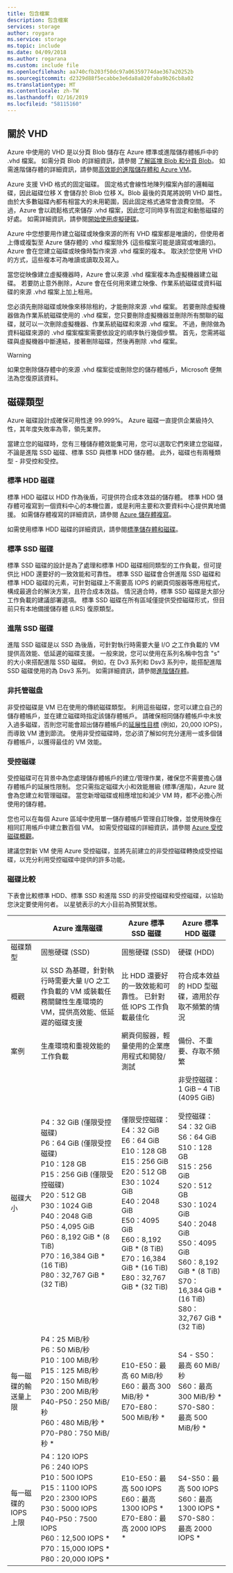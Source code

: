 ```yaml
---
title: 包含檔案
description: 包含檔案
services: storage
author: roygara
ms.service: storage
ms.topic: include
ms.date: 04/09/2018
ms.author: rogarana
ms.custom: include file
ms.openlocfilehash: aa740cfb203f50dc97a06359774dae367a20252b
ms.sourcegitcommit: d2329d88f5ecabbe3e6da8a820faba9b26cb8a02
ms.translationtype: MT
ms.contentlocale: zh-TW
ms.lasthandoff: 02/16/2019
ms.locfileid: "58115160"
---
```

## <a name="about-vhds"></a>關於 VHD

Azure 中使用的 VHD 是以分頁 Blob 儲存在 Azure 標準或進階儲存體帳戶中的 .vhd 檔案。 如需分頁 Blob 的詳細資訊，請參閱 [了解區塊 Blob 和分頁 Blob](/rest/api/storageservices/Understanding-Block-Blobs--Append-Blobs--and-Page-Blobs/)。 如需進階儲存體的詳細資訊，請參閱[高效能的進階儲存體和 Azure VM](../articles/virtual-machines/windows/premium-storage.md)。

Azure 支援 VHD 格式的固定磁碟。 固定格式會線性地陳列檔案內部的邏輯磁碟，因此磁碟位移 X 會儲存於 Blob 位移 X。Blob 最後的頁尾將說明 VHD 屬性。 由於大多數磁碟內都有相當大的未用範圍，因此固定格式通常會浪費空間。 不過，Azure 會以疏鬆格式來儲存 .vhd 檔案，因此您可同時享有固定和動態磁碟的好處。 如需詳細資訊，請參閱[開始使用虛擬硬碟](https://technet.microsoft.com/library/dd979539.aspx)。

Azure 中您想要用作建立磁碟或映像來源的所有 VHD 檔案都是唯讀的，但使用者上傳或複製至 Azure 儲存體的 .vhd 檔案除外 (這些檔案可能是讀寫或唯讀的)。 Azure 會在您建立磁碟或映像時製作來源 .vhd 檔案的複本。 取決於您使用 VHD 的方式，這些複本可為唯讀或讀取及寫入。

當您從映像建立虛擬機器時，Azure 會以來源 .vhd 檔案複本為虛擬機器建立磁碟。 若要防止意外刪除，Azure 會在任何用來建立映像、作業系統磁碟或資料磁碟的來源 .vhd 檔案上加上租用。

您必須先刪除磁碟或映像來移除租約，才能刪除來源 .vhd 檔案。 若要刪除虛擬機器做為作業系統磁碟使用的 .vhd 檔案，您只要刪除虛擬機器並刪除所有關聯的磁碟，就可以一次刪除虛擬機器、作業系統磁碟和來源 .vhd 檔案。 不過，刪除做為資料磁碟來源的 .vhd 檔案檔案需要依設定的順序執行幾個步驟。 首先，您需將磁碟與虛擬機器中斷連結，接著刪除磁碟，然後再刪除 .vhd 檔案。

> [!WARNING]
> 如果您刪除儲存體中的來源 .vhd 檔案從或刪除您的儲存體帳戶，Microsoft 便無法為您復原該資料。

## <a name="types-of-disks"></a>磁碟類型

Azure 磁碟設計成確保可用性達 99.999%。 Azure 磁碟一直提供企業級持久性，其年度失敗率為零，領先業界。

當建立您的磁碟時，您有三種儲存體效能集可用，您可以選取它們來建立您磁碟，不論是進階 SSD 磁碟、標準 SSD 與標準 HDD 儲存體。 此外，磁碟也有兩種類型 - 非受控和受控。

### <a name="standard-hdd-disks"></a>標準 HDD 磁碟

標準 HDD 磁碟以 HDD 作為後盾，可提供符合成本效益的儲存體。 標準 HDD 儲存體可複寫到一個資料中心的本機位置，或是利用主要和次要資料中心提供異地備援。 如需儲存體複寫的詳細資訊，請參閱 [Azure 儲存體複寫](../articles/storage/common/storage-redundancy.md)。

如需使用標準 HDD 磁碟的詳細資訊，請參閱[標準儲存體和磁碟](../articles/virtual-machines/windows/standard-storage.md)。

### <a name="standard-ssd-disks"></a>標準 SSD 磁碟

標準 SSD 磁碟的設計是為了處理和標準 HDD 磁碟相同類型的工作負載，但可提供比 HDD 還要好的一致效能和可靠性。 標準 SSD 磁碟會合併進階 SSD 磁碟和標準 HDD 磁碟的元素，可針對磁碟上不需要高 IOPS 的網頁伺服器等應用程式，構成最適合的解決方案，且符合成本效益。 情況適合時，標準 SSD 磁碟是大部分工作負載的建議部署選項。 標準 SSD 磁碟在所有區域僅提供受控磁碟形式，但目前只有本地備援儲存體 (LRS) 復原類型。

### <a name="premium-ssd-disks"></a>進階 SSD 磁碟

進階 SSD 磁碟是以 SSD 為後盾，可針對執行時需要大量 I/O 之工作負載的 VM 提供高效能、低延遲的磁碟支援。 一般來說，您可以使用在系列名稱中包含 "s" 的大小來搭配進階 SSD 磁碟。 例如，在 Dv3 系列和 Dsv3 系列中，能搭配進階 SSD 磁碟使用的為 Dsv3 系列。  如需詳細資訊，請參閱[進階儲存體](../articles/virtual-machines/windows/premium-storage.md)。

### <a name="unmanaged-disks"></a>非托管磁盘

非受控磁碟是 VM 已在使用的傳統磁碟類型。 利用這些磁碟，您可以建立自己的儲存體帳戶，並在建立磁碟時指定該儲存體帳戶。 請確保相同儲存體帳戶中未放入過多磁碟，否則您可能會超出儲存體帳戶的[延展性目標](../articles/storage/common/storage-scalability-targets.md) (例如，20,000 IOPS)，而導致 VM 遭到節流。 使用非受控磁碟時，您必須了解如何充分運用一或多個儲存體帳戶，以獲得最佳的 VM 效能。

### <a name="managed-disks"></a>受控磁碟

受控磁碟可在背景中為您處理儲存體帳戶的建立/管理作業，確保您不需要擔心儲存體帳戶的延展性限制。 您只需指定磁碟大小和效能層級 (標準/進階)，Azure 就會為您建立和管理磁碟。 當您新增磁碟或相應增加和減少 VM 時，都不必擔心所使用的儲存體。

您也可以在每個 Azure 區域中使用單一儲存體帳戶管理自訂映像，並使用映像在相同訂用帳戶中建立數百個 VM。 如需受控磁碟的詳細資訊，請參閱 [Azure 受控磁碟概觀](../articles/virtual-machines/windows/managed-disks-overview.md)。

建議您對新 VM 使用 Azure 受控磁碟，並將先前建立的非受控磁碟轉換成受控磁碟，以充分利用受控磁碟中提供的許多功能。

### <a name="disk-comparison"></a>磁碟比較

下表會比較標準 HDD、標準 SSD 和進階 SSD 的非受控磁碟和受控磁碟，以協助您決定要使用何者。 以星號表示的大小目前為預覽狀態。

|    | Azure 進階磁碟 |Azure 標準 SSD 磁碟 | Azure 標準 HDD 磁碟
|--- | ------------------ | ------------------------------- | -----------------------
| 磁碟類型 | 固態硬碟 (SSD) | 固態硬碟 (SSD) | 硬碟 (HDD)  
| 概觀  | 以 SSD 為基礎，針對執行時需要大量 I/O 之工作負載的 VM 或裝載任務關鍵性生產環境的 VM，提供高效能、低延遲的磁碟支援 |比 HDD 還要好的一致效能和可靠性。 已針對低 IOPS 工作負載最佳化| 符合成本效益的 HDD 型磁碟，適用於存取不頻繁的情況
| 案例  | 生產環境和重視效能的工作負載 |網頁伺服器，輕量使用的企業應用程式和開發/測試| 備份、不重要、存取不頻繁
| 磁碟大小 | P4：32 GiB (僅限受控磁碟)<br>P6：64 GiB (僅限受控磁碟)<br>P10：128 GB<br>P15：256 GiB (僅限受控磁碟)<br>P20：512 GB<br>P30：1024 GiB<br>P40：2048 GiB<br>P50：4,095 GiB<br>P60：8,192 GiB * (8 TiB)<br>P70：16,384 GiB * (16 TiB)<br>P80：32,767 GiB * (32 TiB) |僅限受控磁碟：<br>E4：32 GiB<br>E6：64 GiB<br>E10：128 GB<br>E15：256 GiB<br>E20：512 GB<br>E30：1024 GiB<br>E40：2048 GiB<br>E50：4095 GiB<br>E60：8,192 GiB * (8 TiB)<br>E70：16,384 GiB * (16 TiB)<br> E80：32,767 GiB * (32 TiB) | 非受控磁碟：1 GiB – 4 TiB (4095 GiB) <br><br>受控磁碟：<br> S4：32 GiB <br>S6：64 GiB <br>S10：128 GB <br>S15：256 GiB <br>S20：512 GB <br>S30：1024 GiB <br>S40：2048 GiB<br>S50：4095 GiB<br>S60：8,192 GiB * (8 TiB)<br>S70：16,384 GiB * (16 TiB)<br>S80：32,767 GiB * (32 TiB)
| 每一磁碟的輸送量上限 | P4：25 MiB/秒<br> P6：50 MiB/秒<br> P10：100 MiB/秒<br> P15：125 MiB/秒<br> P20：150 MiB/秒<br> P30：200 MiB/秒<br> P40-P50：250 MiB/秒<br> P60：480 MiB/秒 *<br> P70-P80：750 MiB/秒 * | E10-E50：最高 60 MiB/秒<br> E60：最高 300 MiB/秒 *<br> E70-E80：500 MiB/秒 *| S4 - S50：最高 60 MiB/秒<br> S60：最高 300 MiB/秒 *<br> S70-S80：最高 500 MiB/秒 *
| 每一磁碟的 IOPS 上限 | P4：120 IOPS<br> P6：240 IOPS<br> P10：500 IOPS<br> P15：1100 IOPS<br> P20：2300 IOPS<br> P30：5000 IOPS<br> P40-P50：7500 IOPS<br> P60：12,500 IOPS *<br> P70：15,000 IOPS *<br> P80：20,000 IOPS * | E10-E50：最高 500 IOPS<br> E60：最高 1300 IOPS *<br> E70-E80：最高 2000 IOPS * | S4-S50：最高 500 IOPS<br> S60：最高 1300 IOPS *<br> S70-S80：最高 2000 IOPS *
